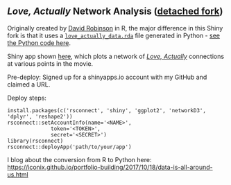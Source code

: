 _Love, Actually_ Network Analysis ([detached fork](https://github.com/dgrtwo/love-actually-network))
--------------------

Originally created by [David Robinson](http://varianceexplained.org/r/love-actually-network/) in R, the major difference in this Shiny fork is that it uses a [`love_actually_data.rda`](https://github.com/iconix/love-actually/blob/master/python/love_actually_data.rda) file generated in Python - [see the Python code here](https://github.com/iconix/love-actually/tree/master/python).

Shiny app shown <a href="https://iconix.shinyapps.io/love-actually-network/">here</a>, which plots a network of [_Love, Actually_](http://www.imdb.com/title/tt0314331/) connections at various points in the movie.

Pre-deploy: Signed up for a shinyapps.io account with my GitHub and claimed a URL.

Deploy steps:
```
install.packages(c('rsconnect', 'shiny', 'ggplot2', 'networkD3', 'dplyr', 'reshape2'))
rsconnect::setAccountInfo(name='<NAME>',
			  token='<TOKEN>',
			  secret='<SECRET>')
library(rsconnect)
rsconnect::deployApp('path/to/your/app')
```

I blog about the conversion from R to Python here: https://iconix.github.io/portfolio-building/2017/10/18/data-is-all-around-us.html
